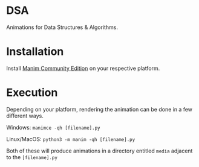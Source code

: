 # DSA

Animations for Data Structures & Algorithms.

# Installation

Install [Manim Community Edition](https://docs.manim.community/en/stable/installation.html#local-installation) on your respective platform.

# Execution

Depending on your platform, rendering the animation can be done in a few different ways.

Windows: `manimce -qh [filename].py`

Linux/MacOS: `python3 -m manim -qh [filename].py`

Both of these will produce animations in a directory entitled `media` adjacent to the `[filename].py`

